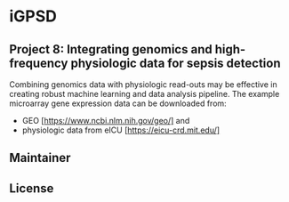# iGPSD
## Project 8: Integrating genomics and high-frequency physiologic data for sepsis detection

Combining genomics data with physiologic read-outs may be effective in creating robust machine learning and data analysis pipeline. The example microarray gene expression data can be downloaded from:

* GEO [https://www.ncbi.nlm.nih.gov/geo/] and
* physiologic data from eICU [https://eicu-crd.mit.edu/]

## Maintainer

## License
